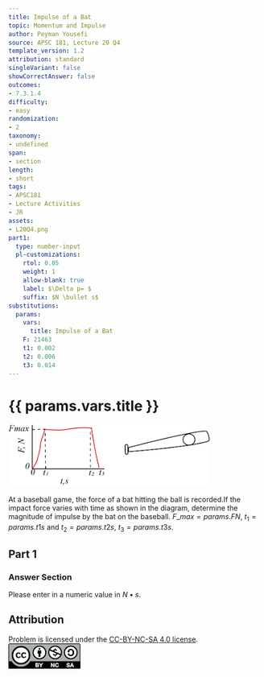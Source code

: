 ```yaml
---
title: Impulse of a Bat
topic: Momentum and Impulse
author: Peyman Yousefi
source: APSC 181, Lecture 20 Q4
template_version: 1.2
attribution: standard
singleVariant: false
showCorrectAnswer: false
outcomes:
- 7.3.1.4
difficulty:
- easy
randomization:
- 2
taxonomy:
- undefined
span:
- section
length:
- short
tags:
- APSC181
- Lecture Activities
- JR
assets:
- L20Q4.png
part1:
  type: number-input
  pl-customizations:
    rtol: 0.05
    weight: 1
    allow-blank: true
    label: $\Delta p= $
    suffix: $N \bullet s$
substitutions:
  params:
    vars:
      title: Impulse of a Bat
    F: 21463
    t1: 0.002
    t2: 0.006
    t3: 0.014
---
```

# {{ params.vars.title }}
<img src="L20Q4.png" width=400>

At a baseball game, the force of a bat hitting the ball is recorded.If the impact force varies with time as shown in the diagram, determine the magnitude of impulse by the bat on the baseball.
$F\_{max} = {{params.F}} N$, $t_1 = {{params.t1}}s$ and $t_2 = {{params.t2}}s$,  $t_3 = {{params.t3}}s$.

## Part 1

### Answer Section

Please enter in a numeric value in $N \bullet s$.

## Attribution

Problem is licensed under the [CC-BY-NC-SA 4.0 license](https://creativecommons.org/licenses/by-nc-sa/4.0/).<br> ![The Creative Commons 4.0 license requiring attribution-BY, non-commercial-NC, and share-alike-SA license.](https://raw.githubusercontent.com/firasm/bits/master/by-nc-sa.png)